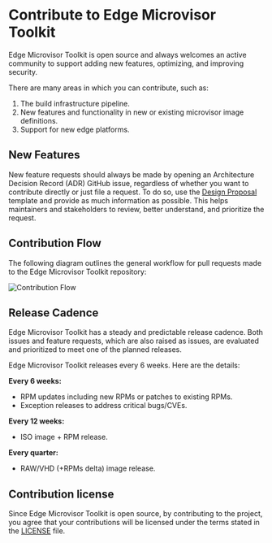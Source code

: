 # Contribute to Edge Microvisor Toolkit

Edge Microvisor Toolkit is open source and always welcomes an active
community to support adding new features, optimizing, and improving security.

There are many areas in which you can contribute, such as:

1. The build infrastructure pipeline.
2. New features and functionality in new or existing microvisor image definitions.
3. Support for new edge platforms.

## New Features

New feature requests should always be made by opening an Architecture Decision Record (ADR)
GitHub issue, regardless of whether you want to contribute directly or just file a request.
To do so, use the [Design Proposal](/design-proposals/design-propsal-template.md) template
and provide as much information as possible. This helps maintainers and stakeholders to
review, better understand, and prioritize the request.

## Contribution Flow

The following diagram outlines the general workflow for pull requests made
to the Edge Microvisor Toolkit repository:

![Contribution Flow](assets/contribution-flow.drawio.svg)

## Release Cadence

Edge Microvisor Toolkit has a steady and predictable release cadence. Both issues and
feature requests, which are also raised as issues, are evaluated and prioritized to meet one
of the planned releases.

Edge Microvisor Toolkit releases every 6 weeks. Here are the details:

**Every 6 weeks:**

- RPM updates including new RPMs or patches to existing RPMs.
- Exception releases to address critical bugs/CVEs.

**Every 12 weeks:**

- ISO image + RPM release.

**Every quarter:**

- RAW/VHD (+RPMs delta) image release.

## Contribution license

Since Edge Microvisor Toolkit is open source, by contributing to the project, you agree that
your contributions will be licensed under the terms stated in the
[LICENSE](../../LICENSE) file.
